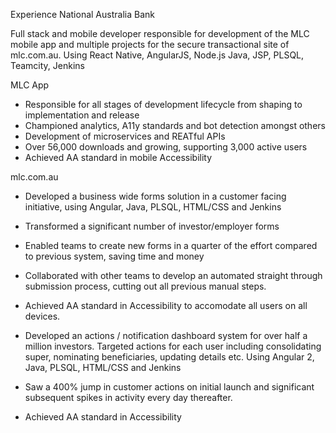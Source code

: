 Experience
National Australia Bank

Full stack and mobile developer responsible for development of the MLC mobile app and multiple projects for the secure transactional site of mlc.com.au.
Using React Native, AngularJS, Node.js Java, JSP, PLSQL, Teamcity, Jenkins

MLC App
- Responsible for all stages of development lifecycle from shaping to implementation and release
- Championed analytics, A11y standards and bot detection amongst others
- Development of microservices and REATful APIs
- Over 56,000 downloads and growing, supporting 3,000 active users
- Achieved AA standard in mobile Accessibility


mlc.com.au
- Developed a business wide forms solution in a customer facing initiative, using Angular, Java, PLSQL, HTML/CSS and Jenkins
- Transformed a significant number of investor/employer forms
- Enabled teams to create new forms in a quarter of the effort compared to previous
system, saving time and money
- Collaborated with other teams to develop an automated straight through submission process, cutting out all previous manual steps.
- Achieved AA standard in Accessibility to accomodate all users on all devices.

- Developed an actions / notification dashboard system for over half a million investors. Targeted actions for each user including consolidating super, nominating beneficiaries, updating details etc. Using Angular 2, Java, PLSQL, HTML/CSS and Jenkins
- Saw a 400% jump in customer actions on initial launch and significant subsequent
spikes in activity every day thereafter.
- Achieved AA standard in Accessibility
